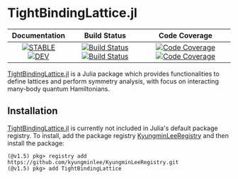# TightBindingLattice.jl

| **Documentation** | **Build Status** | **Code Coverage** |
|:-----------------:|:----------------:|:-----------------:|
| [![**STABLE**][docs-stable-img]][docs-stable-url] [![**DEV**][docs-dev-img]][docs-dev-url] | [![Build Status][travis-img]][travis-url] [![Build Status][appveyor-img]][appveyor-url] | [![Code Coverage][codecov-img]][codecov-url] [![Code Coverage][coveralls-img]][coveralls-url] |

[TightBindingLattice.jl](https://github.com/kyungminlee/TightBindingLattice.jl) is a Julia package which provides functionalities to define lattices and perform symmetry analysis, with focus on interacting many-body quantum Hamiltonians.


## Installation

[TightBindingLattice.jl](https://github.com/kyungminlee/TightBindingLattice.jl) is currently not included in Julia's default package registry. To install, add the package registry [KyungminLeeRegistry](https://github.com/kyungminlee/KyungminLeeRegistry.jl) and then install the package:

```julia-repl
(@v1.5) pkg> registry add https://github.com/kyungminlee/KyungminLeeRegistry.git
(@v1.5) pkg> add TightBindingLattice
```


[docs-stable-img]: https://img.shields.io/badge/docs-stable-blue.svg
[docs-stable-url]: https://kyungminlee.org/TightBindingLattice.jl/stable
[docs-dev-img]: https://img.shields.io/badge/docs-dev-blue.svg
[docs-dev-url]: https://kyungminlee.org/TightBindingLattice.jl/dev

[travis-img]: https://travis-ci.org/kyungminlee/TightBindingLattice.jl.svg?branch=master
[travis-url]: https://travis-ci.org/kyungminlee/TightBindingLattice.jl

[appveyor-img]: https://ci.appveyor.com/api/projects/status/1yrosfyjvn4u61nw?svg=true
[appveyor-url]: https://ci.appveyor.com/project/kyungminlee/tightbindinglattice-jl

[codecov-img]: https://codecov.io/gh/kyungminlee/TightBindingLattice.jl/branch/master/graph/badge.svg
[codecov-url]: https://codecov.io/gh/kyungminlee/TightBindingLattice.jl

[coveralls-img]: https://coveralls.io/repos/github/kyungminlee/TightBindingLattice.jl/badge.svg?branch=master
[coveralls-url]: https://coveralls.io/github/kyungminlee/TightBindingLattice.jl?branch=master
